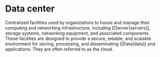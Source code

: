 
# Data center

Centralized facilities used by organizations to house and manage their computing and networking infrastructure, including [[Server|servers]], storage systems, networking equipment, and associated components. These facilities are designed to provide a secure, reliable, and scalable environment for storing, processing, and disseminating [[Data|data]] and applications. They are often referred to as the cloud.
